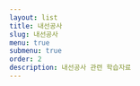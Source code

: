 ```yaml
---
layout: list
title: 내선공사
slug: 내선공사
menu: true
submenu: true
order: 2
description: 내선공사 관련 학습자료
---
```


